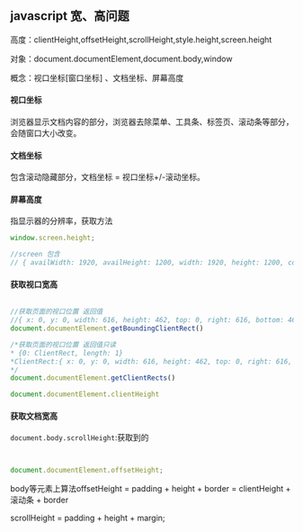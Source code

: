 ## javascript 宽、高问题

高度：clientHeight,offsetHeight,scrollHeight,style.height,screen.height

对象：document.documentElement,document.body,window

概念：视口坐标[窗口坐标] 、文档坐标、屏幕高度

#### 视口坐标

浏览器显示文档内容的部分，浏览器去除菜单、工具条、标签页、滚动条等部分，会随窗口大小改变。


#### 文档坐标

包含滚动隐藏部分，文档坐标 = 视口坐标+/-滚动坐标。

#### 屏幕高度

指显示器的分辨率，获取方法
```javascript
window.screen.height;

//screen 包含
// { availWidth: 1920, availHeight: 1200, width: 1920, height: 1200, colorDepth: 24, pixelDepth: 24, top: 0, left: 1920, availTop: 0, availLeft: 1920 }

```

#### 获取视口宽高

```javascript

//获取页面的视口位置 返回值
//{ x: 0, y: 0, width: 616, height: 462, top: 0, right: 616, bottom: 462, left: 0 }
document.documentElement.getBoundingClientRect()

/*获取页面的视口位置 返回值只读
* {0: ClientRect, length: 1}
*ClientRect:{ x: 0, y: 0, width: 616, height: 462, top: 0, right: 616, bottom: 462, left: 0 }
*/
document.documentElement.getClientRects()

document.documentElement.clientHeight

```

#### 获取文档宽高

`document.body.scrollHeight`:获取到的

```javascript


document.documentElement.offsetHeight;

```

body等元素上算法offsetHeight = padding + height + border = clientHeight + 滚动条 + border

scrollHeight = padding + height +  margin;
